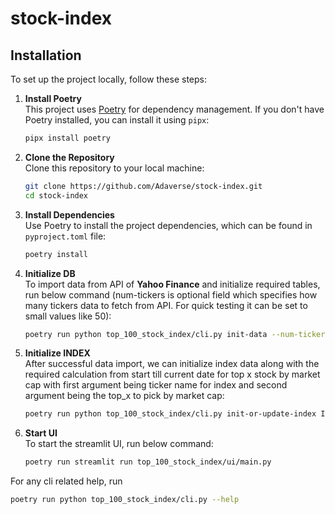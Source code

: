 # stock-index

## Installation

To set up the project locally, follow these steps:

1. **Install Poetry**  
   This project uses [Poetry](https://python-poetry.org/) for dependency management. If you don't have Poetry installed, you can install it using `pipx`:

   ```bash
   pipx install poetry
2. **Clone the Repository**  
   Clone this repository to your local machine:

   ```bash
   git clone https://github.com/Adaverse/stock-index.git
   cd stock-index
3. **Install Dependencies**  
   Use Poetry to install the project dependencies, which can be found in `pyproject.toml` file:

   ```bash
   poetry install
4. **Initialize DB**  
   To import data from API of **Yahoo Finance** and initialize required tables, run below command (num-tickers is optional field which specifies how many tickers data to fetch from API. For quick testing it can be set to small values like 50):

   ```bash
   poetry run python top_100_stock_index/cli.py init-data --num-tickers 50
5. **Initialize INDEX**  
   After successful data import, we can initialize index data along with the required calculation from start till current date for top x stock by market cap with first argument being ticker name for index and second argument being the top_x to pick by market cap: 
   ```bash
   poetry run python top_100_stock_index/cli.py init-or-update-index I25 25
6. **Start UI**  
   To start the streamlit UI, run below command:
   ```bash
   poetry run streamlit run top_100_stock_index/ui/main.py

For any cli related help, run
   ```bash
   poetry run python top_100_stock_index/cli.py --help

